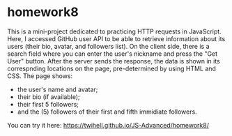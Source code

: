 # homework8

This is a mini-project dedicated to practicing HTTP requests in JavaScript. Here, I accessed GitHub user API to be able to retrieve
information about its users (their bio, avatar, and followers list). On the client side, there is a search field where you
can enter the user's nickname and press the "Get User" button. After the server sends the response, the data is shown in its 
correspnding locations on the page, pre-determined by using HTML and CSS. The page shows:
- the user's name and avatar;
- their bio (if available);
- their first 5 followers;
- and the (5) followers of their first and fifth immidiate followers.

You can try it here:
https://twihell.github.io/JS-Advanced/homework8/
